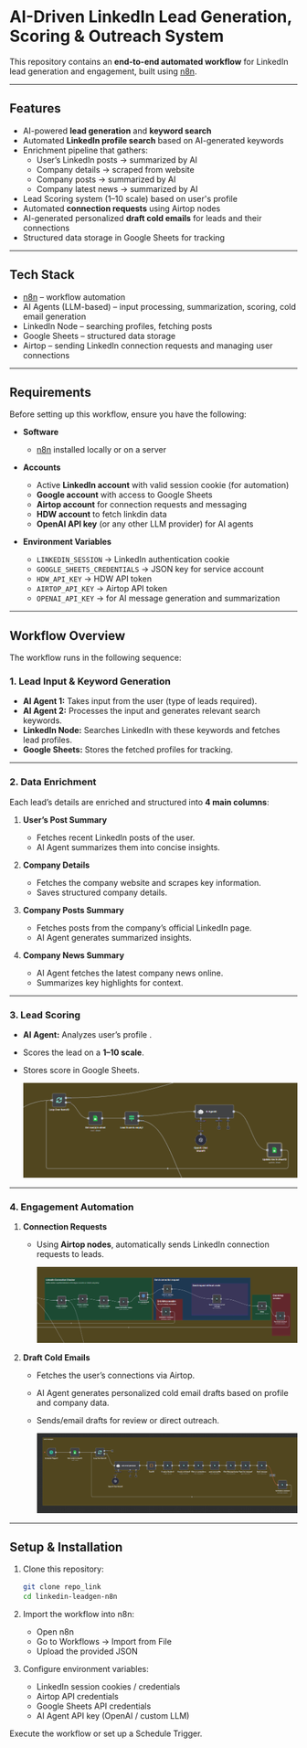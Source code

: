 
# AI-Driven LinkedIn Lead Generation, Scoring & Outreach System

This repository contains an **end-to-end automated workflow** for LinkedIn lead generation and engagement, built using [n8n](https://n8n.io/).  


---

## Features

- AI-powered **lead generation** and **keyword search**  
- Automated **LinkedIn profile search** based on AI-generated keywords  
- Enrichment pipeline that gathers:
  - User’s LinkedIn posts → summarized by AI  
  - Company details → scraped from website  
  - Company posts → summarized by AI  
  - Company latest news → summarized by AI  
- Lead Scoring system (1–10 scale) based on user's profile
- Automated **connection requests** using Airtop nodes  
- AI-generated personalized **draft cold emails** for leads and their connections  
- Structured data storage in Google Sheets for tracking  

---

## Tech Stack

- [n8n](https://n8n.io/) – workflow automation  
- AI Agents (LLM-based) – input processing, summarization, scoring, cold email generation  
- LinkedIn Node – searching profiles, fetching posts  
- Google Sheets – structured data storage   
- Airtop – sending LinkedIn connection requests and managing user connections  


---

## Requirements

Before setting up this workflow, ensure you have the following:

- **Software**
  - [n8n](https://docs.n8n.io/) installed locally or on a server  
 
- **Accounts**
  - Active **LinkedIn account** with valid session cookie (for automation)  
  - **Google account** with access to Google Sheets  
  - **Airtop account** for connection requests and messaging  
  - **HDW account** to fetch linkdin data
  - **OpenAI API key** (or any other LLM provider) for AI agents  

- **Environment Variables**
  - `LINKEDIN_SESSION` → LinkedIn authentication cookie  
  - `GOOGLE_SHEETS_CREDENTIALS` → JSON key for service account  
  - `HDW_API_KEY` → HDW API token
  - `AIRTOP_API_KEY` → Airtop API token  
  - `OPENAI_API_KEY` → for AI message generation and summarization  

---

## Workflow Overview

The workflow runs in the following sequence:

### 1. Lead Input & Keyword Generation
- **AI Agent 1:** Takes input from the user (type of leads required).  
- **AI Agent 2:** Processes the input and generates relevant search keywords.  
- **LinkedIn Node:** Searches LinkedIn with these keywords and fetches lead profiles.  
- **Google Sheets:** Stores the fetched profiles for tracking.  

---

### 2. Data Enrichment
Each lead’s details are enriched and structured into **4 main columns**:  

1. **User’s Post Summary**  
   - Fetches recent LinkedIn posts of the user.  
   - AI Agent summarizes them into concise insights.  

2. **Company Details**  
   - Fetches the company website and scrapes key information.  
   - Saves structured company details.  

3. **Company Posts Summary**  
   - Fetches posts from the company’s official LinkedIn page.  
   - AI Agent generates summarized insights.  

4. **Company News Summary**  
   - AI Agent fetches the latest company news online.  
   - Summarizes key highlights for context.  

---

### 3. Lead Scoring
- **AI Agent:** Analyzes user’s profile .  
- Scores the lead on a **1–10 scale**.  
- Stores score in Google Sheets.

  
  ![alt text](https://github.com/arpitabambharoliya/LinkedIn-Automation/blob/main/Images/lead_scoring.PNG)

---

### 4. Engagement Automation
1. **Connection Requests**  
   - Using **Airtop nodes**, automatically sends LinkedIn connection requests to leads.
  
     ![alt text](https://github.com/arpitabambharoliya/LinkedIn-Automation/blob/main/Images/send_connection.PNG)

2. **Draft Cold Emails**  
   - Fetches the user’s connections via Airtop.  
   - AI Agent generates personalized cold email drafts based on profile and company data.  
   - Sends/email drafts for review or direct outreach.
  
     ![alt text](https://github.com/arpitabambharoliya/LinkedIn-Automation/blob/main/Images/send_message.PNG)
---

## Setup & Installation

1. Clone this repository:  
   ```bash
   git clone repo_link
   cd linkedin-leadgen-n8n
2. Import the workflow into n8n:
    - Open n8n
    - Go to Workflows → Import from File
    - Upload the provided JSON
    
3. Configure environment variables:
    - LinkedIn session cookies / credentials
    - Airtop API credentials
    - Google Sheets API credentials
    - AI Agent API key (OpenAI / custom LLM)

Execute the workflow or set up a Schedule Trigger.
